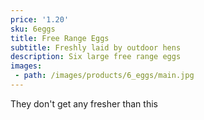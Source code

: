 ```yaml
---
price: '1.20'
sku: 6eggs
title: Free Range Eggs
subtitle: Freshly laid by outdoor hens
description: Six large free range eggs
images:
 - path: /images/products/6_eggs/main.jpg
---
```


They don't get any fresher than this

